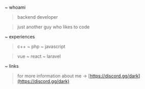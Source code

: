 ~ whoami
> backend developer

> just another guy who likes to code

~ experiences
> c++ ~ php ~ javascript

> vue ~ react ~ laravel

~ links
> for more information about me -> [https://discord.gg/dark](https://discord.gg/dark)
